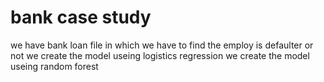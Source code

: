 # bank case study
we have bank loan file in which we have to find the employ is defaulter or not
we create the model useing logistics regression
we create the model useing random forest
